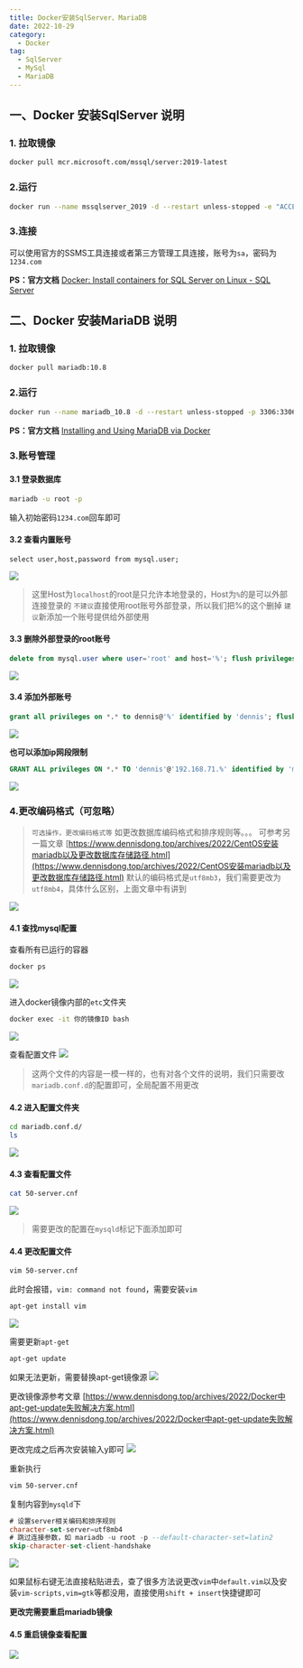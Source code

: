 ```yaml
---
title: Docker安装SqlServer、MariaDB
date: 2022-10-29
category:
  - Docker
tag:
  - SqlServer
  - MySql
  - MariaDB
---
```


<!-- more -->

## 一、Docker 安装SqlServer 说明

### 1. 拉取镜像
```sh
docker pull mcr.microsoft.com/mssql/server:2019-latest
```

### 2.运行
```sh
docker run --name mssqlserver_2019 -d --restart unless-stopped -e "ACCEPT_EULA=Y" -p 1433:1433 -e TZ="Asia/Shanghai" -e "MSSQL_SA_PASSWORD=1234.com" mcr.microsoft.com/mssql/server:2019-latest
```
### 3.连接
可以使用官方的SSMS工具连接或者第三方管理工具连接，账号为`sa`，密码为`1234.com`

**PS：官方文档**
[Docker: Install containers for SQL Server on Linux - SQL Server](https://learn.microsoft.com/zh-cn/sql/linux/quickstart-install-connect-docker?view=sql-server-ver16&pivots=cs1-bash)

## 二、Docker 安装MariaDB 说明
### 1. 拉取镜像
```sh
docker pull mariadb:10.8
```

### 2.运行
```sh
docker run --name mariadb_10.8 -d --restart unless-stopped -p 3306:3306 -e TZ="Asia/Shanghai" -e MYSQL_ROOT_PASSWORD=1234.com mariadb:10.8
```

**PS：官方文档**
[Installing and Using MariaDB via Docker](https://mariadb.com/kb/en/installing-and-using-mariadb-via-docker/)


### 3.账号管理
#### 3.1 登录数据库
```sh
mariadb -u root -p
```
输入初始密码`1234.com`回车即可

#### 3.2 查看内置账号
```
select user,host,password from mysql.user;
```
![](https://raw.githubusercontent.com/dennis-dong/picgo-library/master/images/blogs/2078491-20230415004107399-1645471304.png)

> 这里Host为`localhost`的root是只允许本地登录的，Host为`%`的是可以外部连接登录的
> `不建议`直接使用root账号外部登录，所以我们把%的这个删掉
> `建议`新添加一个账号提供给外部使用

#### 3.3 删除外部登录的root账号
```sql
delete from mysql.user where user='root' and host='%'; flush privileges;
```
![](https://raw.githubusercontent.com/dennis-dong/picgo-library/master/images/blogs/2078491-20230415005214223-1974094249.png)

#### 3.4 添加外部账号
```sql
grant all privileges on *.* to dennis@'%' identified by 'dennis'; flush privileges;
```

![](https://raw.githubusercontent.com/dennis-dong/picgo-library/master/images/blogs/2078491-20230415005418976-695916668.png)

**也可以添加ip网段限制**
```sql
GRANT ALL privileges ON *.* TO 'dennis'@'192.168.71.%' identified by 'my-new-password' with grant option; flush privileges;
```

![](https://raw.githubusercontent.com/dennis-dong/picgo-library/master/images/blogs/2078491-20230415005946965-130695349.png)


### 4.更改编码格式（可忽略）
> `可选操作，更改编码格式等`
> 如更改数据库编码格式和排序规则等。。。
> 可参考另一篇文章 [https://www.dennisdong.top/archives/2022/CentOS安装mariadb以及更改数据库存储路径.html](https://www.dennisdong.top/archives/2022/CentOS安装mariadb以及更改数据库存储路径.html)
> 默认的编码格式是`utf8mb3`，我们需要更改为`utf8mb4`，具体什么区别，上面文章中有讲到

![](https://raw.githubusercontent.com/dennis-dong/picgo-library/master/images/blogs/2078491-20230415013057353-1953135197.png)

#### 4.1 查找mysql配置
查看所有已运行的容器
```sh
docker ps
```
![](https://raw.githubusercontent.com/dennis-dong/picgo-library/master/images/blogs/2078491-20230415010208311-850178438.png)

进入docker镜像内部的`etc`文件夹
```sh
docker exec -it 你的镜像ID bash
```
![](https://raw.githubusercontent.com/dennis-dong/picgo-library/master/images/blogs/2078491-20230415010516803-453501907.png)

查看配置文件
![](https://raw.githubusercontent.com/dennis-dong/picgo-library/master/images/blogs/2078491-20230415010947188-1011359283.png)

> 这两个文件的内容是一模一样的，也有对各个文件的说明，我们只需要改`mariadb.conf.d`的配置即可，全局配置不用更改

#### 4.2 进入配置文件夹
```sh
cd mariadb.conf.d/
ls
```
![](https://raw.githubusercontent.com/dennis-dong/picgo-library/master/images/blogs/2078491-20230415150654110-1514938731.png)

#### 4.3 查看配置文件
```sh
cat 50-server.cnf
```
![](https://raw.githubusercontent.com/dennis-dong/picgo-library/master/images/blogs/2078491-20230415011635374-728731409.png)

> 需要更改的配置在`mysqld`标记下面添加即可

#### 4.4 更改配置文件
```sh
vim 50-server.cnf
```
此时会报错，`vim: command not found`，需要安装`vim`

```sh
apt-get install vim
```
![](https://raw.githubusercontent.com/dennis-dong/picgo-library/master/images/blogs/2078491-20230415013649391-1935791009.png)


需要更新`apt-get`
```sh
apt-get update
```

如果无法更新，需要替换apt-get镜像源
![](https://raw.githubusercontent.com/dennis-dong/picgo-library/master/images/blogs/2078491-20221029122011518-1995539175.png)

更改镜像源参考文章 [https://www.dennisdong.top/archives/2022/Docker中apt-get-update失败解决方案.html](https://www.dennisdong.top/archives/2022/Docker中apt-get-update失败解决方案.html)

更改完成之后再次安装输入y即可
![](https://raw.githubusercontent.com/dennis-dong/picgo-library/master/images/blogs/2078491-20221029123346203-1410929519.png)

重新执行
```sh
vim 50-server.cnf
```

复制内容到`mysqld`下
```sql
# 设置server相关编码和排序规则
character-set-server=utf8mb4
# 跳过连接参数，如 mariadb -u root -p --default-character-set=latin2
skip-character-set-client-handshake
```
![](https://raw.githubusercontent.com/dennis-dong/picgo-library/master/images/blogs/2078491-20230415015116290-158722710.png)

如果鼠标右键无法直接粘贴进去，查了很多方法说更改`vim`中`default.vim`以及安装`vim-scripts,vim=gtk`等都没用，直接使用`shift + insert`快捷键即可

**更改完需要重启mariadb镜像**

#### 4.5 重启镜像查看配置
![](https://raw.githubusercontent.com/dennis-dong/picgo-library/master/images/blogs/2078491-20230415014425199-859385764.png)